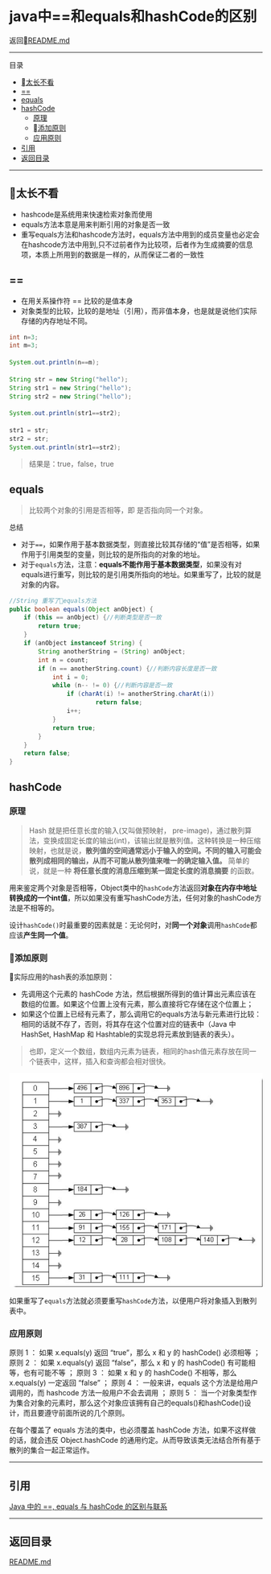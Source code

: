 # java中==和equals和hashCode的区别

返回[README.md](./../../README.md)

---
目录
<!-- @import "[TOC]" {cmd="toc" depthFrom=2 depthTo=6 orderedList=false} -->
<!-- code_chunk_output -->

* [太长不看](#太长不看)
* [==](#)
* [equals](#equals)
* [hashCode](#hashcode)
	* [原理](#原理)
	* [添加原则](#添加原则)
	* [应用原则](#应用原则)
* [引用](#引用)
* [返回目录](#返回目录)

<!-- /code_chunk_output -->

---

## 太长不看
- hashcode是系统用来快速检索对象而使用
- equals方法本意是用来判断引用的对象是否一致
- 重写equals方法和hashcode方法时，equals方法中用到的成员变量也必定会在hashcode方法中用到,只不过前者作为比较项，后者作为生成摘要的信息项，本质上所用到的数据是一样的，从而保证二者的一致性

## ==

- 在用关系操作符 == 比较的是值本身
- 对象类型的比较，比较的是地址（引用），而非值本身，也是就是说他们实际存储的内存地址不同。


```java
int n=3;
int m=3;

System.out.println(n==m);

String str = new String("hello");
String str1 = new String("hello");
String str2 = new String("hello");

System.out.println(str1==str2);

str1 = str;
str2 = str;
System.out.println(str1==str2);
```
> 结果是：true，false，true

## equals
> 比较两个对象的引用是否相等，即 是否指向同一个对象。


总结

- 对于`==`，如果作用于基本数据类型，则直接比较其存储的“值”是否相等，如果作用于引用类型的变量，则比较的是所指向的对象的地址。
- 对于`equals`方法，注意：**equals不能作用于基本数据类型**，如果没有对equals进行重写，则比较的是引用类所指向的地址。如果重写了，比较的就是对象的内容。


```java
//String 重写了equals方法
public boolean equals(Object anObject) {
    if (this == anObject) {//判断类型是否一致
        return true;
    }
    if (anObject instanceof String) {
        String anotherString = (String) anObject;
        int n = count;
        if (n == anotherString.count) {//判断内容长度是否一致
            int i = 0;
            while (n-- != 0) {//判断内容是否一致
                if (charAt(i) != anotherString.charAt(i))
                        return false;
                i++;
            }
            return true;
        }
    }
    return false;
}
```

## hashCode

### 原理


> Hash 就是把任意长度的输入(又叫做预映射， pre-image)，通过散列算法，变换成固定长度的输出(int)，该输出就是散列值。这种转换是一种压缩映射，也就是说，**散列值的空间通常远小于输入的空间。不同的输入可能会散列成相同的输出，从而不可能从散列值来唯一的确定输入值。** 简单的说，就是一种 **将任意长度的消息压缩到某一固定长度的消息摘要** 的函数。



用来鉴定两个对象是否相等，Object类中的`hashCode`方法返回**对象在内存中地址转换成的一个int值**，所以如果没有重写hashCode方法，任何对象的hashCode方法是不相等的。

设计`hashCode()`时最重要的因素就是：无论何时，对**同一个对象**调用`hashCode`都应该**产生同一个值**。

### 添加原则

实际应用的hash表的添加原则：
- 先调用这个元素的 hashCode 方法，然后根据所得到的值计算出元素应该在数组的位置。如果这个位置上没有元素，那么直接将它存储在这个位置上；
- 如果这个位置上已经有元素了，那么调用它的equals方法与新元素进行比较：相同的话就不存了，否则，将其存在这个位置对应的链表中（Java 中 HashSet, HashMap 和 Hashtable的实现总将元素放到链表的表头）。


> 也即，定义一个数组，数组内元素为链表，相同的hash值元素存放在同一个链表中，这样，插入和查询都会相对很快。


![](assets/markdown-img-paste-20190326093415572.png)

如果重写了`equals`方法就必须要重写`hashCode`方法，以便用户将对象插入到散列表中。

### 应用原则

原则 1 ： 如果 x.equals(y) 返回 “true”，那么 x 和 y 的 hashCode() 必须相等 ；
原则 2 ： 如果 x.equals(y) 返回 “false”，那么 x 和 y 的 hashCode() 有可能相等，也有可能不等 ；
原则 3 ： 如果 x 和 y 的 hashCode() 不相等，那么 x.equals(y) 一定返回 “false” ；
原则 4 ： 一般来讲，equals 这个方法是给用户调用的，而 hashcode 方法一般用户不会去调用 ；
原则 5 ： 当一个对象类型作为集合对象的元素时，那么这个对象应该拥有自己的equals()和hashCode()设计，而且要遵守前面所说的几个原则。

在每个覆盖了 equals 方法的类中，也必须覆盖 hashCode 方法，如果不这样做的话，就会违反 Object.hashCode 的通用约定。从而导致该类无法结合所有基于散列的集合一起正常运作。

----

## 引用

[Java 中的 ==, equals 与 hashCode 的区别与联系](https://blog.csdn.net/justloveyou_/article/details/52464440)

---

## 返回目录

[README.md](./../../README.md)
